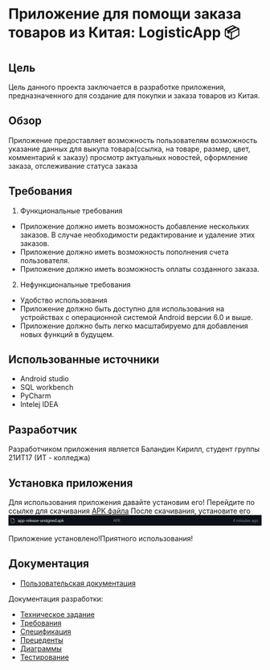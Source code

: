 # **Приложение для помощи заказа товаров из Китая: LogisticApp** 📦

## **Цель**

Цель данного проекта заключается в разработке приложения, предназначенного для создание для покупки и заказа товаров из Китая.

## **Обзор**
Приложение предоставляет возможность пользователям возможность указание данных для выкупа товара(ссылка, на товаре, размер, цвет, комментарий к заказу) просмотр актуальных новостей, оформление заказа, отслеживание статуса заказа

## **Требования**
1. Функциональные требования
+ Приложение должно иметь возможность добавление нескольких заказов. В случае необходимости редактирование и удаление этих заказов. 
+ Приложение должно иметь возможность пополнения счета пользователя.
+ Приложение должно иметь возможность оплаты созданного заказа.
2. Нефункциональные требования
+ Удобство использования
+ Приложение должно быть доступно для использования на устройствах с операционной системой Android версии 6.0 и выше.
+ Приложение должно быть легко масштабируемо для добавления новых функций в будущем.
## **Использованные источники**
+ Android studio
+ SQL workbench
+ PyCharm
+ Intelej IDEA

## **Разработчик**
Разработчиком приложения является Баландин Кирилл, студент группы 21ИТ17 (ИТ - колледжа)

## Установка приложения 

Для использования приложения давайте установим его! Перейдите по ссылке для скачивания [APK файла](https://github.com/treezyyy/LogisticApp/blob/master/app-release-unsigned.apk)
После скачивания, установите его ![APK](https://github.com/treezyyy/LogisticApp/blob/master/animation/%D0%A1%D0%BD%D0%B8%D0%BC%D0%BE%D0%BA.PNG)

Приложение установлено!Приятного использования!

## Документация

- [Пользовательская документация](https://github.com/treezyyy/LogisticApp/wiki/%D0%A0%D1%83%D0%BA%D0%BE%D0%B2%D0%BE%D0%B4%D1%81%D1%82%D0%B2%D0%BE-%D0%BF%D0%BE%D0%BB%D1%8C%D0%B7%D0%BE%D0%B2%D0%B0%D1%82%D0%B5%D0%BB%D1%8F)

Документация разработки:

- [Техническое задание](https://github.com/treezyyy/LogisticApp/wiki/%D0%A2%D0%B5%D1%85%D0%BD%D0%B8%D1%87%D0%B5%D1%81%D0%BA%D0%BE%D0%B5-%D0%B7%D0%B0%D0%B4%D0%B0%D0%BD%D0%B8%D0%B5)
- [Требования](https://github.com/treezyyy/LogisticApp/wiki/%D0%A2%D1%80%D0%B5%D0%B1%D0%BE%D0%B2%D0%B0%D0%BD%D0%B8%D1%8F)
- [Спецификация](https://github.com/treezyyy/LogisticApp/wiki/%D0%A1%D0%BF%D0%B5%D1%86%D0%B8%D1%84%D0%B8%D0%BA%D0%B0%D1%86%D0%B8%D1%8F)
- [Прецеденты](https://github.com/Vshagina/Auto_Accounting/wiki/4.-%D0%9F%D1%80%D0%B5%D1%86%D0%B5%D0%B4%D0%B5%D0%BD%D1%82%D1%8B)
- [Диаграммы](https://github.com/Vshagina/Auto_Accounting/wiki/6.-%D0%94%D0%B8%D0%B0%D0%B3%D1%80%D0%B0%D0%BC%D0%BC%D1%8B)
- [Тестирование](https://github.com/Vshagina/Auto_Accounting/wiki/7.-%D0%A2%D0%B5%D1%81%D1%82%D0%B8%D1%80%D0%BE%D0%B2%D0%B0%D0%BD%D0%B8%D0%B5)

